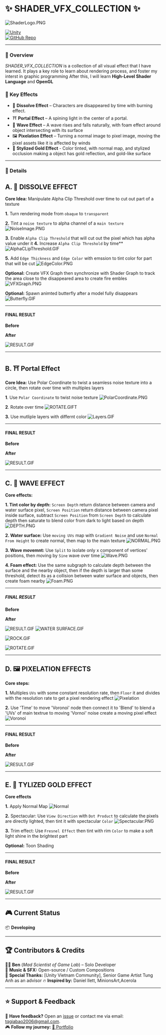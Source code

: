# ✨ SHADER_VFX_COLLECTION ✨

![ShaderLogo.PNG]()

[![Unity](https://img.shields.io/badge/Made_with-Unity-000?logo=unity&style=for-the-badge)](https://unity.com/)  
[![GitHub Repo](https://img.shields.io/badge/View_on-GitHub-blue?style=for-the-badge&logo=github)]()

---

### 🚀 Overview  
*SHADER_VFX_COLLECTION* is a collection of all visual effect that I have learned. It plays a key role to learn about rendering process, and foster my interst in graphic programming
After this, I will learn **High-Level Shader Language** and **OpenGL**

### 🎯 Key Effects
- 🙈 **Dissolve Effect** – Characters are disappeared by time with burning effect. 
- ⛩️ **Portal Effect** – A spining light in the center of a portal. 
- 🌊 **Wave Effect** – A wave rises and falls naturally, with foam effect around object intersecting with its surface
- 🖼️ **Pixelation Effect** – Turning a normal image to pixel image, moving the pixel assets like it is affected by winds
- 🥇 **Stylized Gold Effect** - Color tinted, with normal map, and stylized occlusion making a object has gold reflection, and gold-like surface
---

### 📌 Details

## A. 🙈 DISSOLVE EFFECT
**Core Idea:** Manipulate Alpha Clip Threshold over time to cut out part of a texture

**1.** Turn rendering mode from `obaque` to `transparent`

**2.** Tint a `noise texture` to alpha channel of a `main texture`
![NoiseImage.PNG]()


**3.** Enable `Alpha Clip Threshold` that will cut out the pixel which has alpha value under it
**4.** Increase `Alpha Clip Threshold` by time**
![AlphaCLipThreshold.GIF]()

**5.** Add `Edge Thickness` and `Edge Color` with emssion to tint color for part that will be cut
![EdgeColor.PNG]()

**Optional:** Create VFX Graph then synchronize with Shader Graph to track the area close to the disappeared area to create fire embles
![VFXGraph.PNG]()


**Optional:** Spawn animted butterfly after a model fully disappears
![Butterfly.GIF]()

---
#### FINAL RESULT

**Before**

**After**

![RESULT.GIF]()

---

## B. ⛩️ Portal Effect
**Core Idea:** Use Polar Coordinate to twist a seamless noise texture into a circle, then rotate over time with multiples layers

**1**. Use `Polar Coordinate` to twist noise texture
![PolarCoordinate.PNG]()

**2**. Rotate over time
![ROTATE.GIFT]()

**3.** Use mutliple layers with differnt color
![Layers.GIF]()

---
#### FINAL RESULT

**Before**

**After**

![RESULT.GIF]()

---

## C. 🌊 WAVE EFFECT
**Core effects:**

**1. Tint color by depth:** `Screen Depth` return distance between camera and water surface pixel, `Screen Position` return distance between camera pixel inside surface, 
subtract `Screen Position` from `Screen Depth` to calculate depth then saturate to blend color from dark to light based on depth
![DEPTH.PNG]()

**2. Water surface:** Use `moving UVs` map with `Gradient Noise` and use `Normal From Height` to create normal, then map to the main texture
![NORMAL.PNG]()

**3. Wave movemnt:** Use `Split` to isolate only x component of vertices' positions, then moving by `Sine` wave over time 
![Wave.PNG]()

**4. Foam effect:** Use the same subgraph to calculate depth between the surface and the nearby object, then if the depth is larger than some threshold, detect its as a collision
between water surface and objects, then create foam nearby
![Foam.PNG]()

---
##### FINAL RESULT

**Before**

**After**

![RESULT.GIF]()
![WATER SURFACE.GIF]()

![ROCK.GIF]()

![ROTATE.GIF]()

---

## D. 🖼️ PIXELATION EFFECTS
**Core steps:**

**1.** Multiples `UVs` with some constant resolution rate, then `Floor` it and divides with the resolution rate to get a pixel rendering effect
![Pixelation]()

**2.** Use 'Time' to move 'Voronoi' node then connect it to 'Blend' to blend a 'UVs' of main textrue to moving 'Vornoi' noise create a moving pixel effect
![Voronoi]()

---
#### FINAL RESULT

**Before**

**After**

![RESULT.GIF]()

---

## E. 🥇 TYLIZED GOLD EFFECT
**Core effects**

**1.** Apply Normal Map
![Normal]()

**2.** Spectacular: Use `View Direction` with `Dot Product` to calculate the pixels are directly lighted, then tint it with spectacular `Color` 
![Spectacular.PNG]()

**3.** Trim effect: Use `Fresnel Effect` then tint with rim `Color` to make a soft light shine in the brightest part

**Optional:** Toon Shading

---
#### FINAL RESULT

**Before**

**After**

![RESULT.GIF]()


---

## 🎮 Current Status  
📦 **Developing**

---


## 🏆 Contributors & Credits  
👨‍💻 **Ben** (*Mad Scientist of Game Lab*) – Solo Developer  
🎵 **Music & SFX:** Open-source / Custom Compositions  
📖 **Special Thanks:** [Unity Vietnam Community], Senior Game Artist Tung Anh as an advisor
🔥 **Inspired by:** Daniel Ilett, MinionsArt,Acerola

---

## ⭐ Support & Feedback  
💬 **Have feedback?** Open an [issue](https://github.com/tqgiabao2006/blood-vein/issues) or contact me via email: tqgiabao2006@gmail.com.  
🎮 **Follow my journey:** [🔗 Portfolio](https://your-portfolio-link.com)  
